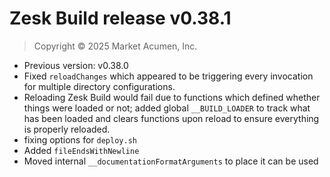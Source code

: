 # Zesk Build release v0.38.1

> Copyright &copy; 2025 Market Acumen, Inc.

- Previous version: v0.38.0
- Fixed `reloadChanges` which appeared to be triggering every invocation for multiple directory configurations.
- Reloading Zesk Build would fail due to functions which defined whether things were loaded or not; added global
  `__BUILD_LOADER` to track what has been loaded and clears functions upon reload to ensure everything is properly
  reloaded.
- fixing options for `deploy.sh` 
- Added `fileEndsWithNewline`
- Moved internal `__documentationFormatArguments` to place it can be used
